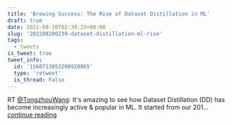 ```yaml
---
title: 'Brewing Success: The Rise of Dataset Distillation in ML'
draft: true
date: 2022-08-20T02:39:23+00:00
slug: '202208200239-dataset-distillation-ml-rise'
tags:
  - tweets
is_tweet: true
tweet_info:
  id: '1560713053208920065'
  type: 'retweet'
  is_thread: False
---
```




RT [@TongzhouWang](https://x.com/TongzhouWang): It's amazing to see how Dataset Distillation (DD) has become increasingly active &amp; popular in ML. It started from our 201… [continue reading](https://x.com/sytelus/status/1560713053208920065)
